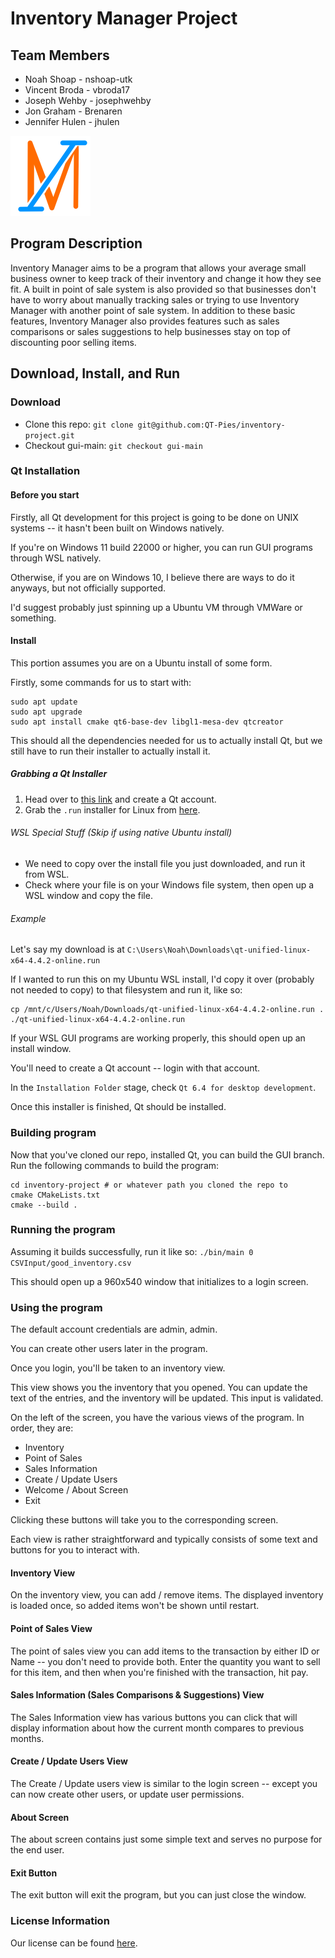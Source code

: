 # Inventory Manager Project

## Team Members
- Noah Shoap - nshoap-utk
- Vincent Broda - vbroda17
- Joseph Wehby - josephwehby
- Jon Graham - Brenaren
- Jennifer Hulen - jhulen

![Inventory Manager Logo](./logo128x128.png)

## Program Description
Inventory Manager aims to be a program that allows your average small business owner to keep track of their inventory and change it how they see fit.
A built in point of sale system is also provided so that businesses don't have to worry about manually tracking sales or trying to use Inventory Manager with another point of sale system.  In addition to these basic features, Inventory Manager also provides features such as sales comparisons or sales suggestions to help businesses stay on top of discounting poor selling items.

## Download, Install, and Run

### Download
- Clone this repo: ```git clone git@github.com:QT-Pies/inventory-project.git```
- Checkout gui-main: ```git checkout gui-main```

### Qt Installation
#### Before you start
Firstly, all Qt development for this project is going to be done on UNIX systems -- it hasn't been built on Windows natively.  

If you're on Windows 11 build 22000 or higher, you can run GUI programs through WSL natively.

Otherwise, if you are on Windows 10, I believe there are ways to do it anyways, but not officially supported.

I'd suggest probably just spinning up a Ubuntu VM through VMWare or something.

#### Install
This portion assumes you are on a Ubuntu install of some form.

Firstly, some commands for us to start with:
```
sudo apt update
sudo apt upgrade
sudo apt install cmake qt6-base-dev libgl1-mesa-dev qtcreator
```

This should all the dependencies needed for us to actually install Qt, but we still have to run their installer to actually install it.

##### Grabbing a Qt Installer
1. Head over to [this link](https://login.qt.io/register) and create a Qt account.
2. Grab the ```.run``` installer for Linux from [here](https://www.qt.io/download-thank-you?os=linux&hsLang=en).

###### WSL Special Stuff (Skip if using native Ubuntu install)
- We need to copy over the install file you just downloaded, and run it from WSL.
- Check where your file is on your Windows file system, then open up a WSL window and copy the file.

###### Example
Let's say my download is at ```C:\Users\Noah\Downloads\qt-unified-linux-x64-4.4.2-online.run```

If I wanted to run this on my Ubuntu WSL install, I'd copy it over (probably not needed to copy) to that filesystem and run it, like so:
```
cp /mnt/c/Users/Noah/Downloads/qt-unified-linux-x64-4.4.2-online.run .
./qt-unified-linux-x64-4.4.2-online.run
```

If your WSL GUI programs are working properly, this should open up an install window.

You'll need to create a Qt account -- login with that account.

In the ```Installation Folder``` stage, check ```Qt 6.4 for desktop development```.

Once this installer is finished, Qt should be installed.

### Building program
Now that you've cloned our repo, installed Qt, you can build the GUI branch.
Run the following commands to build the program:
```
cd inventory-project # or whatever path you cloned the repo to
cmake CMakeLists.txt
cmake --build .
```

### Running the program

Assuming it builds successfully, run it like so: ```./bin/main 0 CSVInput/good_inventory.csv```

This should open up a 960x540 window that initializes to a login screen.

### Using the program

The default account credentials are admin, admin.

You can create other users later in the program.

Once you login, you'll be taken to an inventory view.

This view shows you the inventory that you opened.  You can update the text of the entries,
and the inventory will be updated.  This input is validated.

On the left of the screen, you have the various views of the program.  In order, they are:
- Inventory
- Point of Sales
- Sales Information
- Create / Update Users
- Welcome / About Screen
- Exit

Clicking these buttons will take you to the corresponding screen.

Each view is rather straightforward and typically consists of some text and buttons for you
to interact with.

#### Inventory View
On the inventory view, you can add / remove items.  The displayed inventory is loaded once, so added items won't be shown until restart.

#### Point of Sales View
The point of sales view you can add items to the transaction by either ID or Name -- you don't need to provide both.
Enter the quantity you want to sell for this item, and then when you're finished with the transaction, hit pay.

#### Sales Information (Sales Comparisons & Suggestions) View
The Sales Information view has various buttons you can click that will display information about how the current month compares to previous months.

#### Create / Update Users View
The Create / Update users view is similar to the login screen -- except you can now create other users, or update user permissions.

#### About Screen
The about screen contains just some simple text and serves no purpose for the end user.

#### Exit Button
The exit button will exit the program, but you can just close the window.

### License Information
Our license can be found [here](https://github.com/QT-Pies/inventory-project/blob/main/license.txt).
